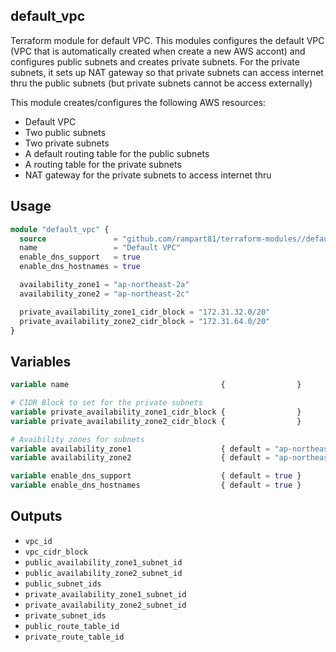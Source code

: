 ## default_vpc
Terraform module for default VPC. This modules configures the default VPC (VPC that is automatically created when create a new AWS accont) and configures public subnets and creates private subnets. 
For the private subnets, it sets up NAT gateway so that private subnets can access internet thru the public subnets (but private subnets cannot be access externally)

This module creates/configures the following AWS resources:

* Default VPC 
* Two public subnets
* Two private subnets
* A default routing table for the public subnets 
* A routing table for the private subnets
* NAT gateway for the private subnets to access internet thru

## Usage
```terraform
module "default_vpc" {
  source               = "github.com/rampart81/terraform-modules//default_vpc"
  name                 = "Default VPC"
  enable_dns_support   = true
  enable_dns_hostnames = true

  availability_zone1 = "ap-northeast-2a"
  availability_zone2 = "ap-northeast-2c"

  private_availability_zone1_cidr_block = "172.31.32.0/20"
  private_availability_zone2_cidr_block = "172.31.64.0/20"
}
```

## Variables
```terraform
variable name                                  {                } 

# CIDR Block to set for the private subnets
variable private_availability_zone1_cidr_block {                } 
variable private_availability_zone2_cidr_block {                } 

# Avaibility zones for subnets
variable availability_zone1                    { default = "ap-northeast-2a" } 
variable availability_zone2                    { default = "ap-northeast-2c" }

variable enable_dns_support                    { default = true } 
variable enable_dns_hostnames                  { default = true } 
```

## Outputs
* `vpc_id` 
* `vpc_cidr_block` 
* `public_availability_zone1_subnet_id` 
* `public_availability_zone2_subnet_id` 
* `public_subnet_ids` 
* `private_availability_zone1_subnet_id` 
* `private_availability_zone2_subnet_id` 
* `private_subnet_ids`
* `public_route_table_id` 
* `private_route_table_id` 
